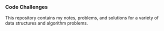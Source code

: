### Code Challenges
This repository contains my notes, problems, and solutions for a variety of data structures and algorithm problems.